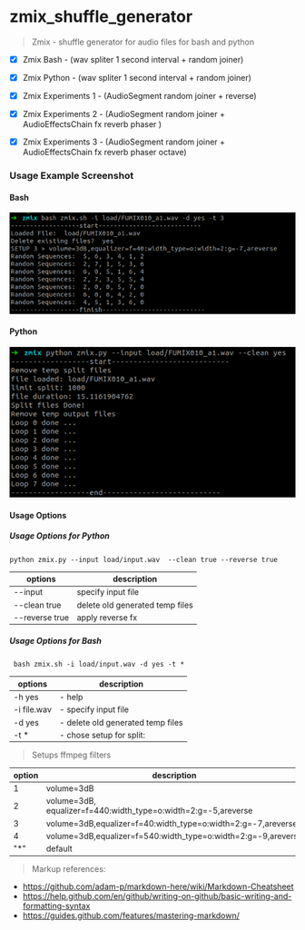 # zmix_shuffle_generator

> Zmix - shuffle generator for audio files for bash and python

- [x] Zmix Bash - (wav spliter 1 second interval + random joiner)
- [x] Zmix Python - (wav spliter 1 second interval + random joiner)
- [x] Zmix Experiments 1 - (AudioSegment random joiner + reverse)
- [x] Zmix Experiments 2 - (AudioSegment random joiner + AudioEffectsChain fx reverb phaser )
- [x] Zmix Experiments 3 - (AudioSegment random joiner + AudioEffectsChain fx reverb phaser octave)


### Usage Example Screenshot

#### Bash
[![Editor Screen](https://raw.githubusercontent.com/maranemil/zmix_shuffle_generator/master/demosample/Screenshot1.png)](#features)

#### Python
[![Editor Screen](https://raw.githubusercontent.com/maranemil/zmix_shuffle_generator/master/demosample/Screenshot2.png)](#features)

<!--
### Output Samples Example 
<audio controls src="https://raw.githubusercontent.com/maranemil/zmix_shuffle_generator/master/demosample/output_bash_1586171474.wav" type="audio/wav"><code>audio</code></audio>
<audio controls src="https://raw.githubusercontent.com/maranemil/zmix_shuffle_generator/master/demosample/output_python_20200406-131715.wav" type="audio/wav"><code>audio</code></audio>
<audio controls src="https://raw.githubusercontent.com/maranemil/zmix_shuffle_generator/master/demosample/output_exp1-20200406-132105.wav" type="audio/wav"><code>audio</code></audio>
<audio controls src="https://raw.githubusercontent.com/maranemil/zmix_shuffle_generator/master/demosample/output_exp2_20200406-132314.wav.ogg" type="audio/ogg"><code>audio</code></audio>
<audio controls src="https://raw.githubusercontent.com/maranemil/zmix_shuffle_generator/master/demosample/output_exp3_20200406-135654.wav.ogg" type="audio/ogg"><code>audio</code></audio>
-->

#### Usage Options

##### Usage Options for Python

``` python zmix.py --input load/input.wav  --clean true --reverse true ```

options | description 
------------ | ------------ 
--input  |  specify input file 
--clean true |   delete old generated temp files
--reverse true |  apply reverse fx

##### Usage Options for Bash

```  bash zmix.sh -i load/input.wav -d yes -t * ```

options| description 
------------ | ----------- 
-h yes  |  - help
-i file.wav |   - specify input file
-d yes        | - delete old generated temp files
-t *          | - chose setup for split:

> Setups ffmpeg filters

option | description
------------ | ------------ 
1 | volume=3dB
2 | volume=3dB, equalizer=f=440:width_type=o:width=2:g=-5,areverse
3 | volume=3dB,equalizer=f=40:width_type=o:width=2:g=-7,areverse
4 | volume=3dB,equalizer=f=540:width_type=o:width=2:g=-9,areverse
"*" | default



> Markup references:
+ https://github.com/adam-p/markdown-here/wiki/Markdown-Cheatsheet
+ https://help.github.com/en/github/writing-on-github/basic-writing-and-formatting-syntax
+ https://guides.github.com/features/mastering-markdown/



<!--
##### Add git ignore
* echo ".idea/*" >> .gitignore
* git commit -am "remove .idea"
-->
